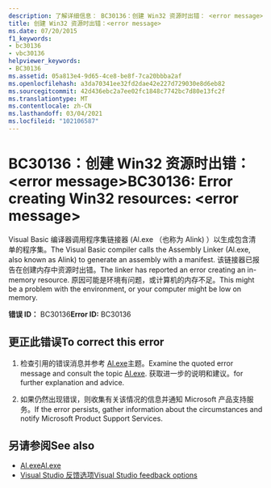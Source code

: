 ```yaml
---
description: 了解详细信息： BC30136：创建 Win32 资源时出错： <error message>
title: 创建 Win32 资源时出错：<error message>
ms.date: 07/20/2015
f1_keywords:
- bc30136
- vbc30136
helpviewer_keywords:
- BC30136
ms.assetid: 05a813e4-9d65-4ce8-be8f-7ca20bbba2af
ms.openlocfilehash: a3da70341ee32fd2dae42e227d729030e8d6eb82
ms.sourcegitcommit: 42d436ebc2a7ee02fc1848c7742bc7d80e13fc2f
ms.translationtype: MT
ms.contentlocale: zh-CN
ms.lasthandoff: 03/04/2021
ms.locfileid: "102106587"
---
```

# <a name="bc30136-error-creating-win32-resources-error-message"></a><span data-ttu-id="e290a-103">BC30136：创建 Win32 资源时出错： \<error message></span><span class="sxs-lookup"><span data-stu-id="e290a-103">BC30136: Error creating Win32 resources: \<error message></span></span>

<span data-ttu-id="e290a-104">Visual Basic 编译器调用程序集链接器 (Al.exe （也称为 Alink) ）以生成包含清单的程序集。</span><span class="sxs-lookup"><span data-stu-id="e290a-104">The Visual Basic compiler calls the Assembly Linker (Al.exe, also known as Alink) to generate an assembly with a manifest.</span></span> <span data-ttu-id="e290a-105">该链接器已报告在创建内存中资源时出错。</span><span class="sxs-lookup"><span data-stu-id="e290a-105">The linker has reported an error creating an in-memory resource.</span></span> <span data-ttu-id="e290a-106">原因可能是环境有问题，或计算机的内存不足。</span><span class="sxs-lookup"><span data-stu-id="e290a-106">This might be a problem with the environment, or your computer might be low on memory.</span></span>

 <span data-ttu-id="e290a-107">**错误 ID：** BC30136</span><span class="sxs-lookup"><span data-stu-id="e290a-107">**Error ID:** BC30136</span></span>

## <a name="to-correct-this-error"></a><span data-ttu-id="e290a-108">更正此错误</span><span class="sxs-lookup"><span data-stu-id="e290a-108">To correct this error</span></span>

1. <span data-ttu-id="e290a-109">检查引用的错误消息并参考 [Al.exe](../../../framework/tools/al-exe-assembly-linker.md)主题。</span><span class="sxs-lookup"><span data-stu-id="e290a-109">Examine the quoted error message and consult the topic [Al.exe](../../../framework/tools/al-exe-assembly-linker.md).</span></span> <span data-ttu-id="e290a-110">获取进一步的说明和建议。</span><span class="sxs-lookup"><span data-stu-id="e290a-110">for further explanation and advice.</span></span>

2. <span data-ttu-id="e290a-111">如果仍然出现错误，则收集有关该情况的信息并通知 Microsoft 产品支持服务。</span><span class="sxs-lookup"><span data-stu-id="e290a-111">If the error persists, gather information about the circumstances and notify Microsoft Product Support Services.</span></span>

## <a name="see-also"></a><span data-ttu-id="e290a-112">另请参阅</span><span class="sxs-lookup"><span data-stu-id="e290a-112">See also</span></span>

- [<span data-ttu-id="e290a-113">Al.exe</span><span class="sxs-lookup"><span data-stu-id="e290a-113">Al.exe</span></span>](../../../framework/tools/al-exe-assembly-linker.md)
- [<span data-ttu-id="e290a-114">Visual Studio 反馈选项</span><span class="sxs-lookup"><span data-stu-id="e290a-114">Visual Studio feedback options</span></span>](/visualstudio/ide/feedback-options)
